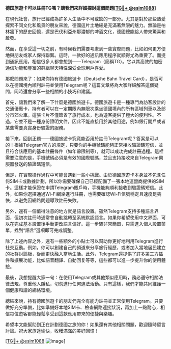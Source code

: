 **德国旅遊卡可以註冊TG嗎？讓我們來詳細探討這個問題[[TG💪+ @esim1088](https://t.me/s/esim1088)]**

在現代社會，旅行已經成為許多人生活中不可或缺的一部分。尤其是對於那些熱愛探索不同文化和風景的朋友來說，德國這片土地總是充滿著無限的魅力。無論是柏林牆下的歷史回憶，還是巴伐利亞州那濃郁的啤酒文化，德國總能給人帶來驚喜和啟發。

然而，在享受這一切之前，有時候我們需要考慮到一些實際問題，比如如何更方便地與朋友或家人保持聯繫。這時，一款好的通訊應用程序就顯得尤為重要了。而提到通訊應用，相信很多人都會想到——Telegram（簡稱TG）。它以其高效的加密通信功能和豐富的群組聊天特性深受全球用戶喜愛。

那麼問題來了：如果你持有德國旅遊卡（Deutsche Bahn Travel Card），是否可以在德國境內順利註冊並使用Telegram呢？這篇文章將為大家詳細解答這個疑問，同時還會分享一些相關的小技巧和建議。

首先，讓我們來了解一下什麼是德國旅遊卡。德國旅遊卡是一種專門為訪客設計的交通優惠卡，持有者可以在一定期限內無限次乘坐德國境內的所有區域列車以及部分市郊火車。這張卡片不僅節省了旅行成本，也為遊客提供了極大的便利性。不過，它並不是一種身份證明文件，因此不能直接用於其他用途，例如銀行開戶或者某些需要真實身份驗證的服務。

接下來，回到正題——德國旅遊卡究竟能否用於註冊Telegram呢？答案是可以的！根據Telegram官方的規定，只要你的手機號碼能夠正常接收驗證碼短信，並且符合該應用的基本註冊條件（如年齡限制等），就可以成功完成註冊過程。這裡需要注意的是，手機號碼必須是有效的國際號碼，並且支持接收來自Telegram伺服器發送的驗證碼短信。

但是，在實際操作過程中可能會遇到一些小挑戰。由於德國旅遊卡本身並不包含任何SIM卡或數據計劃，所以你需要確保自己已經配備了一張本地運營商提供的SIM卡。這樣才能保證在申請Telegram賬戶時，手機能夠順利接收到驗證碼短信。此外，如果你選擇通過Wi-Fi網絡進行註冊，也需要確認Wi-Fi信號穩定且速度足夠快，以避免因網路問題導致註冊失敗。

另外，還有一個值得注意的地方就是語言設置。雖然Telegram支持多種語言界面，但初次註冊時通常會自動跳轉至系統默認語言。如果你希望使用中文界面，可以在完成基本設置後手動更改語言偏好。這一步驟非常簡單，只需進入個人設置菜單，找到“語言”選項即可完成調整。

除了上述內容之外，還有一些額外的小貼士可以幫助你更好地利用Telegram進行社交互動。例如，你可以創建自己的頻道來分享旅行經歷，或者加入當地居民建立的社群討論板，從而更快融入當地生活。此外，Telegram還提供了許多第三方插件和擴展功能，比如語音翻譯、自動回复等等，這些都可以進一步提升你的使用體驗。

最後，我想提醒大家一句：在使用Telegram或其他類似應用時，務必遵守相關法律法規，尊重他人隱私，切勿進行任何違法活動。只有這樣，我們才能共同維護一個健康和諧的網絡環境。

總結來說，持有德國旅遊卡的朋友們完全有能力註冊並正常使用Telegram。只要做好充分準備，比如準備好本地SIM卡、檢查網路連接狀況，再加上一點耐心，相信每位遊客都能輕鬆享受到這款應用帶來的便捷與樂趣。

希望本文能幫助到正在計劃德國之旅的你！如果還有其他相關問題，歡迎隨時留言討論。祝大家旅途愉快，收穫滿滿的美好回憶！

[[TG💪+ @esim1088](https://t.me/s/esim1088) ![Image](https://i.postimg.cc/4NQfJmqS/Snipaste-2025-05-13-00-14-12.png)]